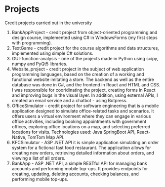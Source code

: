 # Projects
Credit projects carried out in the university
1. BankAppProject - credit project from object-oriented programming and design course, implemented using C# in WindowsForms (my first steps with programming).
2. TextGame - credit project for the course algorithms and data structures, implemented using simple C# solutions.
3. GUI-function-analysis - one of the projects made in Python using scipy, numpy and PyQt5 libraries.
4. Website_project - credit project in the subject of web application programming languages, based on the creation of a working and functional website imitating a store. The backend as well as the entire database was done in C#, and the frontend in React and HTML and CSS. I was responsible for cooridinating the project, creating forms in React and improving bugs in the visual layer. In addition, using external APIs, I created an email service and a chatbot - using Botpress.
5. OfficeSimulator - credit project for software engineering that is a mobile application designed to simulate office-related tasks and scenarios. It offers users a virtual environment where they can engage in various office activities, including booking appointments with government offices, exploring office locations on a map, and selecting preferred locations for visits. Technologies used: Java SpringBoot API, React-Native, TomTom Map API. 
6. KFCSimulator - ASP .NET API it is simple application simulating an order system for a fictional fast food restaurant. The application allows for creating new orders, retrieving detailed information about orders, and viewing a list of all orders.
7. BankApp - ASP .NET API, a simple RESTful API for managing bank accounts and performing mobile top-ups. It provides endpoints for creating, updating, deleting accounts, checking balances, and performing mobile top-ups.
